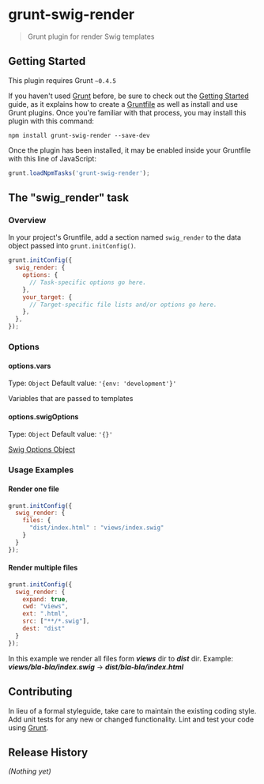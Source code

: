 # grunt-swig-render

> Grunt plugin for render Swig templates

## Getting Started
This plugin requires Grunt `~0.4.5`

If you haven't used [Grunt](http://gruntjs.com/) before, be sure to check out the [Getting Started](http://gruntjs.com/getting-started) guide, as it explains how to create a [Gruntfile](http://gruntjs.com/sample-gruntfile) as well as install and use Grunt plugins. Once you're familiar with that process, you may install this plugin with this command:

```shell
npm install grunt-swig-render --save-dev
```

Once the plugin has been installed, it may be enabled inside your Gruntfile with this line of JavaScript:

```js
grunt.loadNpmTasks('grunt-swig-render');
```

## The "swig_render" task

### Overview
In your project's Gruntfile, add a section named `swig_render` to the data object passed into `grunt.initConfig()`.

```js
grunt.initConfig({
  swig_render: {
    options: {
      // Task-specific options go here.
    },
    your_target: {
      // Target-specific file lists and/or options go here.
    },
  },
});
```

### Options

#### options.vars
Type: `Object`
Default value: `'{env: 'development'}'`

Variables that are passed to templates

#### options.swigOptions
Type: `Object`
Default value: `'{}'`

[Swig Options Object](http://paularmstrong.github.io/swig/docs/api/#SwigOpts)

### Usage Examples

#### Render one file

```js
grunt.initConfig({
  swig_render: {
    files: {
      "dist/index.html" : "views/index.swig"
    }
  }
});
```

#### Render multiple files

```js
grunt.initConfig({
  swig_render: {
    expand: true,
    cwd: "views",
    ext: ".html",
    src: ["**/*.swig"],
    dest: "dist"
  }
});
```

In this example we render all files form ***views*** dir to ***dist*** dir.
Example: ***views/bla-bla/index.swig*** -> ***dist/bla-bla/index.html***

## Contributing
In lieu of a formal styleguide, take care to maintain the existing coding style. Add unit tests for any new or changed functionality. Lint and test your code using [Grunt](http://gruntjs.com/).

## Release History
_(Nothing yet)_

